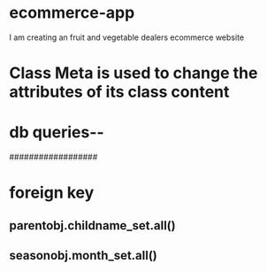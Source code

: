 # ecommerce-app
I am creating an fruit and vegetable dealers ecommerce website

# Class Meta is used to change the attributes of its class content


# db queries--
##################
# foreign key
parentobj.childname_set.all()
-----
seasonobj.month_set.all()
--------